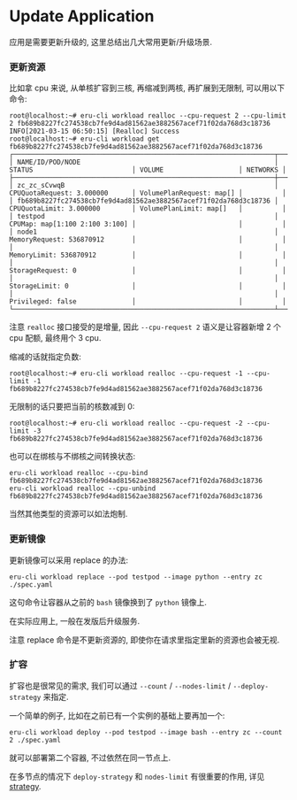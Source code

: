 # Update Application

应用是需要更新升级的, 这里总结出几大常用更新/升级场景.

### 更新资源

比如拿 cpu 来说, 从单核扩容到三核, 再缩减到两核, 再扩展到无限制, 可以用以下命令:

```
root@localhost:~# eru-cli workload realloc --cpu-request 2 --cpu-limit 2 fb689b8227fc274538cb7fe9d4ad81562ae3882567acef71f02da768d3c18736
INFO[2021-03-15 06:50:15] [Realloc] Success
root@localhost:~# eru-cli workload get fb689b8227fc274538cb7fe9d4ad81562ae3882567acef71f02da768d3c18736
┌──────────────────────────────────────────────────────────────────┬────────────────────────────────┬──────────────────────────┬──────────┐
│ NAME/ID/POD/NODE                                                 │ STATUS                         │ VOLUME                   │ NETWORKS │
├──────────────────────────────────────────────────────────────────┼────────────────────────────────┼──────────────────────────┼──────────┤
│ zc_zc_sCvwqB                                                     │ CPUQuotaRequest: 3.000000      │ VolumePlanRequest: map[] │          │
│ fb689b8227fc274538cb7fe9d4ad81562ae3882567acef71f02da768d3c18736 │ CPUQuotaLimit: 3.000000        │ VolumePlanLimit: map[]   │          │
│ testpod                                                          │ CPUMap: map[1:100 2:100 3:100] │                          │          │
│ node1                                                            │ MemoryRequest: 536870912       │                          │          │
│                                                                  │ MemoryLimit: 536870912         │                          │          │
│                                                                  │ StorageRequest: 0              │                          │          │
│                                                                  │ StorageLimit: 0                │                          │          │
│                                                                  │ Privileged: false              │                          │          │
└──────────────────────────────────────────────────────────────────┴────────────────────────────────┴──────────────────────────┴──────────┘
```

注意 `realloc` 接口接受的是增量, 因此 `--cpu-request 2` 语义是让容器新增 2 个 cpu 配额, 最终用个 3 cpu.

缩减的话就指定负数:

```
root@localhost:~# eru-cli workload realloc --cpu-request -1 --cpu-limit -1 fb689b8227fc274538cb7fe9d4ad81562ae3882567acef71f02da768d3c18736
```

无限制的话只要把当前的核数减到 0:

```
root@localhost:~# eru-cli workload realloc --cpu-request -2 --cpu-limit -3 fb689b8227fc274538cb7fe9d4ad81562ae3882567acef71f02da768d3c18736
```

也可以在绑核与不绑核之间转换状态:

```
eru-cli workload realloc --cpu-bind fb689b8227fc274538cb7fe9d4ad81562ae3882567acef71f02da768d3c18736
eru-cli workload realloc --cpu-unbind fb689b8227fc274538cb7fe9d4ad81562ae3882567acef71f02da768d3c18736
```

当然其他类型的资源可以如法炮制.

### 更新镜像

更新镜像可以采用 replace 的办法:

```
eru-cli workload replace --pod testpod --image python --entry zc ./spec.yaml
```

这句命令让容器从之前的 `bash` 镜像换到了 `python` 镜像上.

在实际应用上, 一般在发版后升级服务.

注意 replace 命令是不更新资源的, 即使你在请求里指定里新的资源也会被无视.

### 扩容

扩容也是很常见的需求, 我们可以通过 `--count` / `--nodes-limit` / `--deploy-strategy` 来指定.

一个简单的例子, 比如在之前已有一个实例的基础上要再加一个:

```
eru-cli workload deploy --pod testpod --image bash --entry zc --count 2 ./spec.yaml
```

就可以部署第二个容器, 不过依然在同一节点上.

在多节点的情况下 `deploy-strategy` 和 `nodes-limit` 有很重要的作用, 详见 [strategy](TODO).
